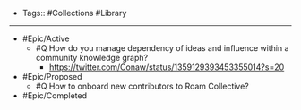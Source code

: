 - Tags:: #Collections #Library
- ---
- #Epic/Active
    - #Q How do you manage dependency of ideas and influence within a community knowledge graph?
        - https://twitter.com/Conaw/status/1359129393453355014?s=20
- #Epic/Proposed
    - #Q How to onboard new contributors to Roam Collective?
- #Epic/Completed
